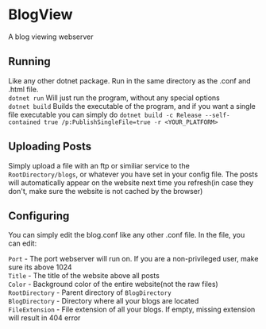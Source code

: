 # BlogView
A blog viewing webserver

Running
-----------------
Like any other dotnet package. Run in the same directory as the .conf and .html file.<br>
`dotnet run` Will just run the program, without any special options<br>
`dotnet build` Builds the executable of the program, and if you want a single file executable you can simply do `dotnet build -c Release --self-contained true /p:PublishSingleFile=true -r <YOUR_PLATFORM>`<br>


Uploading Posts
-----------------
Simply upload a file with an ftp or similiar service to the `RootDirectory/blogs`, or whatever you have set in your config file. The posts will automatically appear on the website next time you refresh(in case they don't, make sure the website is not cached by the browser)<br>


Configuring
-----------------
You can simply edit the blog.conf like any other .conf file. In the file, you can edit:<br>

`Port`  - The port webserver will run on. If you are a non-privileged user, make sure its above 1024<br>
`Title` - The title of the website above all posts<br>
`Color` - Background color of the entire website(not the raw files)<br>
`RootDirectory` - Parent directory of `BlogDirectory`<br>
`BlogDirectory` - Directory where all your blogs are located<br>
`FileExtension` - File extension of all your blogs. If empty, missing extension will result in 404 error<br>
